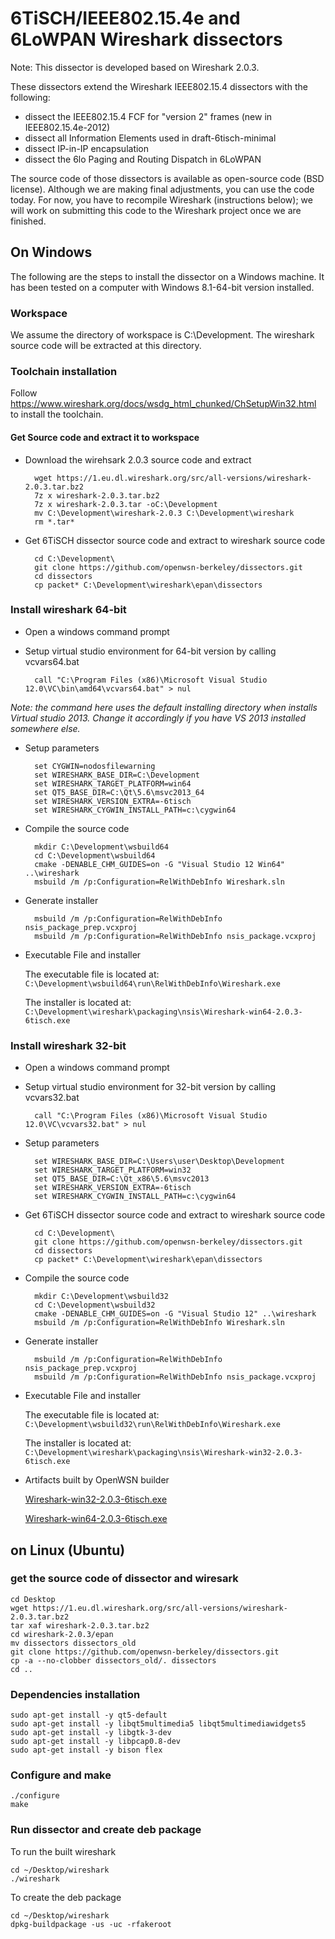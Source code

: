 # 6TiSCH/IEEE802.15.4e  and 6LoWPAN Wireshark dissectors

Note: This dissector is developed based on Wireshark 2.0.3.

These dissectors extend the Wireshark IEEE802.15.4 dissectors with the following:

* dissect the IEEE802.15.4 FCF for "version 2" frames (new in IEEE802.15.4e-2012)
* dissect all Information Elements used in draft-6tisch-minimal
* dissect IP-in-IP encapsulation
* dissect the 6lo Paging and Routing Dispatch in 6LoWPAN

The source code of those dissectors is available as open-source code (BSD license). Although we are making final adjustments, you can use the code today. For now, you have to recompile Wireshark (instructions below); we will work on submitting this code to the Wireshark project once we are finished.

## On Windows

The following are the steps to install the dissector on a Windows machine.
It has been tested on a computer with Windows 8.1-64-bit version installed.

### Workspace

We assume the directory of workspace is C:\Development. The wireshark source code will be extracted at this directory.

### Toolchain installation

Follow https://www.wireshark.org/docs/wsdg_html_chunked/ChSetupWin32.html to install the toolchain.

#### Get Source code and extract it to workspace
- Download the wirehsark 2.0.3 source code and extract
 		
		wget https://1.eu.dl.wireshark.org/src/all-versions/wireshark-2.0.3.tar.bz2
		7z x wireshark-2.0.3.tar.bz2
		7z x wireshark-2.0.3.tar -oC:\Development
		mv C:\Development\wireshark-2.0.3 C:\Development\wireshark
		rm *.tar*


- Get 6TiSCH dissector source code and extract to wireshark source code
	
		cd C:\Development\
		git clone https://github.com/openwsn-berkeley/dissectors.git
		cd dissectors
		cp packet* C:\Development\wireshark\epan\dissectors

### Install wireshark 64-bit
- Open a windows command prompt
- Setup virtual studio environment for 64-bit version by calling vcvars64.bat

		call "C:\Program Files (x86)\Microsoft Visual Studio 12.0\VC\bin\amd64\vcvars64.bat" > nul

*Note: the command here uses the default installing directory when installs Virtual studio 2013. Change it accordingly if you have VS 2013 installed somewhere else.*

- Setup parameters
	
		set CYGWIN=nodosfilewarning
		set WIRESHARK_BASE_DIR=C:\Development
		set WIRESHARK_TARGET_PLATFORM=win64
		set QT5_BASE_DIR=C:\Qt\5.6\msvc2013_64
		set WIRESHARK_VERSION_EXTRA=-6tisch
		set WIRESHARK_CYGWIN_INSTALL_PATH=c:\cygwin64

- Compile the source code

		mkdir C:\Development\wsbuild64
		cd C:\Development\wsbuild64
		cmake -DENABLE_CHM_GUIDES=on -G "Visual Studio 12 Win64" ..\wireshark
		msbuild /m /p:Configuration=RelWithDebInfo Wireshark.sln

- Generate installer

		msbuild /m /p:Configuration=RelWithDebInfo nsis_package_prep.vcxproj
		msbuild /m /p:Configuration=RelWithDebInfo nsis_package.vcxproj

- Executable File and installer

	The executable file is located at: `C:\Development\wsbuild64\run\RelWithDebInfo\Wireshark.exe`

	The installer is located at: `C:\Development\wireshark\packaging\nsis\Wireshark-win64-2.0.3-6tisch.exe`

### Install wireshark 32-bit
- Open a windows command prompt
- Setup virtual studio environment for 32-bit version by calling vcvars32.bat

		call "C:\Program Files (x86)\Microsoft Visual Studio 12.0\VC\vcvars32.bat" > nul

- Setup parameters
	
		set WIRESHARK_BASE_DIR=C:\Users\user\Desktop\Development
		set WIRESHARK_TARGET_PLATFORM=win32
		set QT5_BASE_DIR=C:\Qt_x86\5.6\msvc2013
		set WIRESHARK_VERSION_EXTRA=-6tisch
		set WIRESHARK_CYGWIN_INSTALL_PATH=c:\cygwin64

- Get 6TiSCH dissector source code and extract to wireshark source code
	
		cd C:\Development\
		git clone https://github.com/openwsn-berkeley/dissectors.git
		cd dissectors
		cp packet* C:\Development\wireshark\epan\dissectors

- Compile the source code

		mkdir C:\Development\wsbuild32
		cd C:\Development\wsbuild32
		cmake -DENABLE_CHM_GUIDES=on -G "Visual Studio 12" ..\wireshark
		msbuild /m /p:Configuration=RelWithDebInfo Wireshark.sln

- Generate installer

		msbuild /m /p:Configuration=RelWithDebInfo nsis_package_prep.vcxproj
		msbuild /m /p:Configuration=RelWithDebInfo nsis_package.vcxproj

- Executable File and installer

	The executable file is located at: `C:\Development\wsbuild32\run\RelWithDebInfo\Wireshark.exe`

	The installer is located at: `C:\Development\wireshark\packaging\nsis\Wireshark-win32-2.0.3-6tisch.exe`

- Artifacts built by OpenWSN builder

	[Wireshark-win32-2.0.3-6tisch.exe](http://builder.openwsn.org/job/6TiSCH%20Wireshark/lastSuccessfulBuild/artifact/Wireshark-win32-2.0.3-6tisch.exe)
	
	[Wireshark-win64-2.0.3-6tisch.exe](http://builder.openwsn.org/job/6TiSCH%20Wireshark/lastSuccessfulBuild/artifact/Wireshark-win64-2.0.3-6tisch.exe "Wireshark-win64-2.0.3-6tisch.exe")

## on Linux (Ubuntu)

### get the source code of dissector and wiresark
	
	cd Desktop
	wget https://1.eu.dl.wireshark.org/src/all-versions/wireshark-2.0.3.tar.bz2
	tar xaf wireshark-2.0.3.tar.bz2
	cd wireshark-2.0.3/epan
	mv dissectors dissectors_old
	git clone https://github.com/openwsn-berkeley/dissectors.git
	cp -a --no-clobber dissectors_old/. dissectors
	cd ..

### Dependencies installation

	sudo apt-get install -y qt5-default
	sudo apt-get install -y libqt5multimedia5 libqt5multimediawidgets5
	sudo apt-get install -y libgtk-3-dev
	sudo apt-get install -y libpcap0.8-dev
	sudo apt-get install -y bison flex

### Configure and make

	./configure
	make

### Run dissector and create deb package

To run the built wireshark 
	
	cd ~/Desktop/wireshark
    ./wireshark

To create the deb package

	cd ~/Desktop/wireshark
    dpkg-buildpackage -us -uc -rfakeroot

